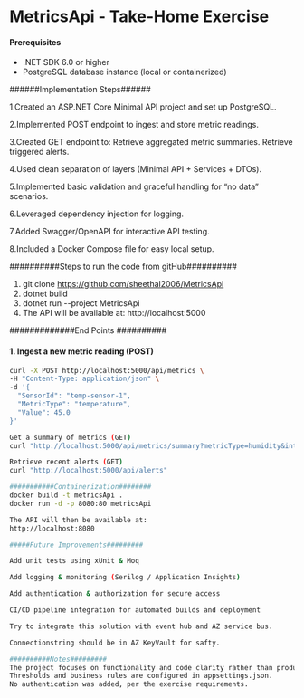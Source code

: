 # MetricsApi - Take-Home Exercise

#### Prerequisites
* .NET SDK 6.0 or higher
* PostgreSQL database instance (local or containerized)

######Implementation Steps######

1.Created an ASP.NET Core Minimal API project and set up PostgreSQL.

2.Implemented POST endpoint to ingest and store metric readings.

3.Created GET endpoint to:
Retrieve aggregated metric summaries.
Retrieve triggered alerts.

4.Used clean separation of layers (Minimal API + Services + DTOs).

5.Implemented basic validation and graceful handling for “no data” scenarios.

6.Leveraged dependency injection for logging.

7.Added Swagger/OpenAPI for interactive API testing.

8.Included a Docker Compose file for easy local setup.

##########Steps to run the code from gitHub##########
1. git clone https://github.com/sheethal2006/MetricsApi
2. dotnet build
3. dotnet run --project MetricsApi
4. The API will be available at:
http://localhost:5000
   
#############End Points ##########
#### 1. Ingest a new metric reading (POST)
```bash
curl -X POST http://localhost:5000/api/metrics \
-H "Content-Type: application/json" \
-d '{
  "SensorId": "temp-sensor-1",
  "MetricType": "temperature",
  "Value": 45.0
}'

Get a summary of metrics (GET)
curl "http://localhost:5000/api/metrics/summary?metricType=humidity&interval=1h"

Retrieve recent alerts (GET)
curl "http://localhost:5000/api/alerts"

###########Containerization########
docker build -t metricsApi .
docker run -d -p 8080:80 metricsApi

The API will then be available at:
http://localhost:8080

#####Future Improvements#########

Add unit tests using xUnit & Moq

Add logging & monitoring (Serilog / Application Insights)

Add authentication & authorization for secure access

CI/CD pipeline integration for automated builds and deployment

Try to integrate this solution with event hub and AZ service bus.

Connectionstring should be in AZ KeyVault for safty.

##########Notes#########
The project focuses on functionality and code clarity rather than production-hardening.
Thresholds and business rules are configured in appsettings.json.
No authentication was added, per the exercise requirements.

